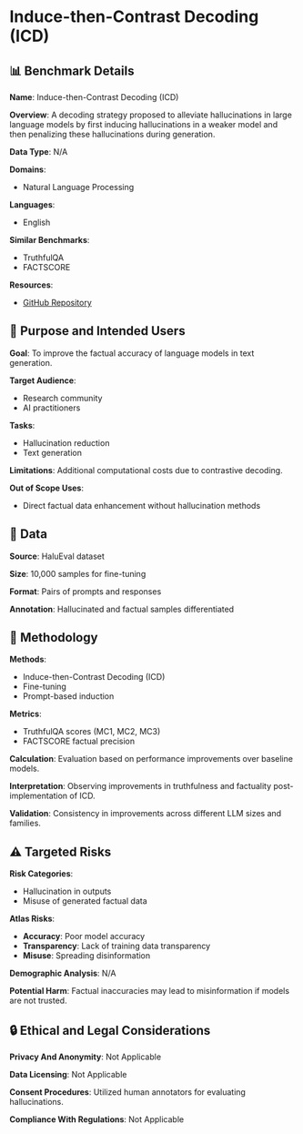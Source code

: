 # Induce-then-Contrast Decoding (ICD)

## 📊 Benchmark Details

**Name**: Induce-then-Contrast Decoding (ICD)

**Overview**: A decoding strategy proposed to alleviate hallucinations in large language models by first inducing hallucinations in a weaker model and then penalizing these hallucinations during generation.

**Data Type**: N/A

**Domains**:
- Natural Language Processing

**Languages**:
- English

**Similar Benchmarks**:
- TruthfulQA
- FACTSCORE

**Resources**:
- [GitHub Repository](https://github.com/hillzhang1999/ICD)

## 🎯 Purpose and Intended Users

**Goal**: To improve the factual accuracy of language models in text generation.

**Target Audience**:
- Research community
- AI practitioners

**Tasks**:
- Hallucination reduction
- Text generation

**Limitations**: Additional computational costs due to contrastive decoding.

**Out of Scope Uses**:
- Direct factual data enhancement without hallucination methods

## 💾 Data

**Source**: HaluEval dataset

**Size**: 10,000 samples for fine-tuning

**Format**: Pairs of prompts and responses

**Annotation**: Hallucinated and factual samples differentiated

## 🔬 Methodology

**Methods**:
- Induce-then-Contrast Decoding (ICD)
- Fine-tuning
- Prompt-based induction

**Metrics**:
- TruthfulQA scores (MC1, MC2, MC3)
- FACTSCORE factual precision

**Calculation**: Evaluation based on performance improvements over baseline models.

**Interpretation**: Observing improvements in truthfulness and factuality post-implementation of ICD.

**Validation**: Consistency in improvements across different LLM sizes and families.

## ⚠️ Targeted Risks

**Risk Categories**:
- Hallucination in outputs
- Misuse of generated factual data

**Atlas Risks**:
- **Accuracy**: Poor model accuracy
- **Transparency**: Lack of training data transparency
- **Misuse**: Spreading disinformation

**Demographic Analysis**: N/A

**Potential Harm**: Factual inaccuracies may lead to misinformation if models are not trusted.

## 🔒 Ethical and Legal Considerations

**Privacy And Anonymity**: Not Applicable

**Data Licensing**: Not Applicable

**Consent Procedures**: Utilized human annotators for evaluating hallucinations.

**Compliance With Regulations**: Not Applicable
